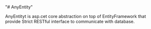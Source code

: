 "# AnyEntity" 

AnyEntityt is asp.cet core abstraction on top of EntityFramework that provide Strict RESTful interface to communicate with database.
